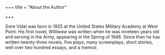 +++
title = "About the Author"

+++

Gore Vidal was born in 1925 at the United States Military Academy at West Point. His first novel, *Williwaw* was written when he was nineteen years old and serving in the Army, appearing in the Spring of 1946. Since then he has written twenty-three novels, five plays, many screenplays, short stories, well over two hundred essays, and a memoir.


